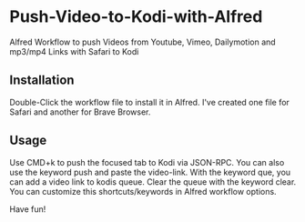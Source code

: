 # Push-Video-to-Kodi-with-Alfred
Alfred Workflow to push Videos from Youtube, Vimeo, Dailymotion and mp3/mp4 Links with Safari to Kodi


## Installation
Double-Click the workflow file to install it in Alfred. I've created one file for Safari and another for Brave Browser.

## Usage
Use CMD+k to push the focused tab to Kodi via JSON-RPC. You can also use the keyword push and paste the video-link. With the keyword que, you can add a video link to kodis queue. Clear the queue with the keyword clear.
You can customize this shortcuts/keywords in Alfred workflow options.

Have fun!

